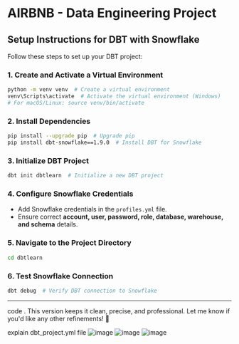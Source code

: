 # **AIRBNB - Data Engineering Project**

## **Setup Instructions for DBT with Snowflake**

Follow these steps to set up your DBT project:

### **1. Create and Activate a Virtual Environment**
```sh
python -m venv venv  # Create a virtual environment  
venv\Scripts\activate  # Activate the virtual environment (Windows)  
# For macOS/Linux: source venv/bin/activate  
```

### **2. Install Dependencies**
```sh
pip install --upgrade pip  # Upgrade pip  
pip install dbt-snowflake==1.9.0  # Install DBT for Snowflake  
```

### **3. Initialize DBT Project**
```sh
dbt init dbtlearn  # Initialize a new DBT project  
```

### **4. Configure Snowflake Credentials**
- Add Snowflake credentials in the `profiles.yml` file.  
- Ensure correct **account, user, password, role, database, warehouse, and schema** details.  

### **5. Navigate to the Project Directory**
```sh
cd dbtlearn  
```

### **6. Test Snowflake Connection**
```sh
dbt debug  # Verify DBT connection to Snowflake  
```

---
code .
This version keeps it clean, precise, and professional. Let me know if you'd like any other refinements! 🚀



explain dbt_project.yml file
![image](https://github.com/user-attachments/assets/7658b4e6-4217-4e99-91fe-e32dab4343a8)
![image](https://github.com/user-attachments/assets/2f33992b-630f-456f-9465-b6474080e6a4)
![image](https://github.com/user-attachments/assets/262a93e3-6e04-4087-9703-02c16b98f786)



